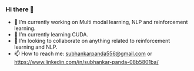 ### Hi there 👋





- 🔭 I’m currently working on Multi modal learning, NLP and reinforcement learning.
- 🌱 I’m currently learning CUDA.
- 👯 I’m looking to collaborate on anything related to reinforcement learning and NLP.
- 📫 How to reach me: subhankarpanda556@gmail.com or https://www.linkedin.com/in/subhankar-panda-08b5801ba/

